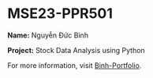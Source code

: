 <!DOCTYPE html>

<html lang="en">

<body>
    <h1>MSE23-PPR501</h1>
<div class="info">
            <p><strong>Name:</strong> Nguyễn Đức Bình</p>
            <p><strong>Project:</strong> Stock Data Analysis using Python</p>
        </div>
        <div class="footer">
            <p>For more information, visit <a href="https://binh-portfolio-nine.vercel.app/">Binh-Portfolio</a>.</p>
        </div>
</body>
</html>
<!DOCTYPE html>
